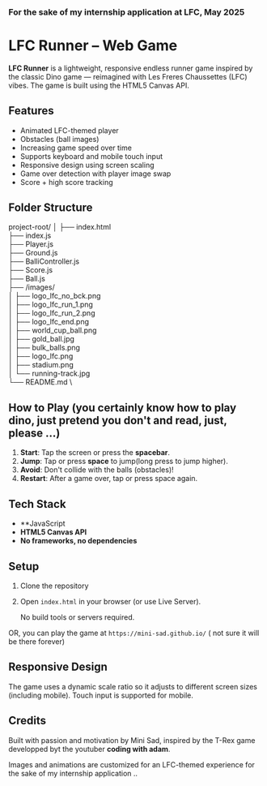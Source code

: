 ### For the sake of my internship application at LFC, May 2025

# LFC Runner – Web Game

**LFC Runner** is a lightweight, responsive endless runner game inspired by the classic Dino game — reimagined with Les Freres Chaussettes (LFC) vibes. The game is built using the HTML5 Canvas API.

## Features

-  Animated LFC-themed player
-  Obstacles (ball images)
-  Increasing game speed over time
-  Supports keyboard and mobile touch input
-  Responsive design using screen scaling
-  Game over detection with player image swap
-  Score + high score tracking

## Folder Structure


project-root/
│
├── index.html  \
├── index.js  \
├── Player.js  \
├── Ground.js  \
├── BalliController.js  \
├── Score.js  \
├── Ball.js  \
├── /images/  \
│   ├── logo_lfc_no_bck.png  \
│   ├── logo_lfc_run_1.png  \
│   ├── logo_lfc_run_2.png  \
│   ├── logo_lfc_end.png  \
│   ├── world_cup_ball.png  \
│   ├── gold_ball.jpg  \
│   ├── bulk_balls.png  \
│   ├── logo_lfc.png  \
│   ├── stadium.png  \
│   └── running-track.jpg  \
└── README.md  \


## How to Play (you certainly know how to play dino, just pretend you don't and read, just, please ...)

1. **Start**: Tap the screen or press the **spacebar**.
2. **Jump**: Tap or press **space** to jump(long press to jump higher).
3. **Avoid**: Don't collide with the balls (obstacles)!
4. **Restart**: After a game over, tap or press space again.

## Tech Stack

- **JavaScript
- **HTML5 Canvas API**
- **No frameworks, no dependencies**

## Setup

1. Clone the repository

2. Open `index.html` in your browser (or use Live Server).

   No build tools or servers required.

OR, you can play the game at `https://mini-sad.github.io/` ( not sure it will be there forever)

##  Responsive Design

The game uses a dynamic scale ratio so it adjusts to different screen sizes (including mobile). Touch input is supported for mobile.

## Credits

Built with passion and motivation by Mini Sad, inspired by the T-Rex game developped byt the youtuber **coding with adam**.

Images and animations are customized for an LFC-themed experience for the sake of my internship application ..
